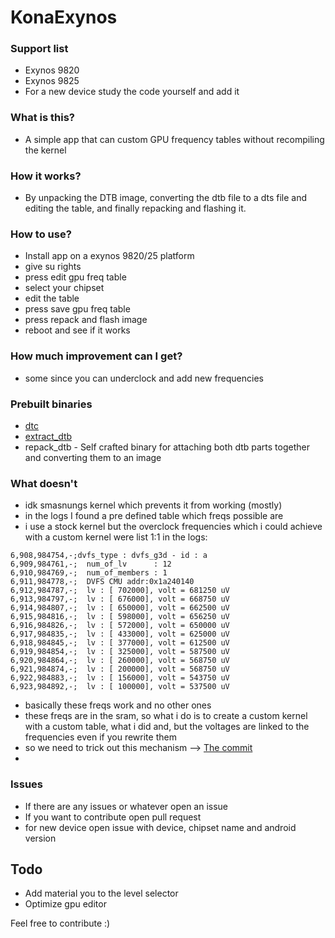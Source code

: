 # KonaExynos

### Support list
* Exynos 9820
* Exynos 9825
* For a new device study the code yourself and add it

### What is this?

- A simple app that can custom GPU frequency tables without recompiling the kernel

### How it works?

- By unpacking the DTB image, converting the dtb file to a dts file and editing the table, and finally repacking and flashing it.

### How to use?

- Install app on a exynos 9820/25 platform
- give su rights 
- press edit gpu freq table 
- select your chipset 
- edit the table
- press save gpu freq table
- press repack and flash image 
- reboot and see if it works

### How much improvement can I get?

- some since you can underclock and add new frequencies

### Prebuilt binaries

- [dtc](https://github.com/xzr467706992/dtc-aosp/tree/standalone)
- [extract_dtb](https://github.com/PabloCastellano/extract-dtb)
- repack_dtb - Self crafted binary for attaching both dtb parts together and converting them to an image

### What doesn't
- idk smasnungs kernel which prevents it from working (mostly)
- in the logs I found a pre defined table which freqs possible are
- i use a stock kernel but the overclock frequencies which i could achieve with a custom kernel were list 1:1 in the logs:
```
6,908,984754,-;dvfs_type : dvfs_g3d - id : a
6,909,984761,-;  num_of_lv      : 12
6,910,984769,-;  num_of_members : 1
6,911,984778,-;  DVFS CMU addr:0x1a240140
6,912,984787,-;  lv : [ 702000], volt = 681250 uV 
6,913,984797,-;  lv : [ 676000], volt = 668750 uV
6,914,984807,-;  lv : [ 650000], volt = 662500 uV
6,915,984816,-;  lv : [ 598000], volt = 656250 uV
6,916,984826,-;  lv : [ 572000], volt = 650000 uV
6,917,984835,-;  lv : [ 433000], volt = 625000 uV
6,918,984845,-;  lv : [ 377000], volt = 612500 uV
6,919,984854,-;  lv : [ 325000], volt = 587500 uV
6,920,984864,-;  lv : [ 260000], volt = 568750 uV 
6,921,984874,-;  lv : [ 200000], volt = 568750 uV
6,922,984883,-;  lv : [ 156000], volt = 543750 uV
6,923,984892,-;  lv : [ 100000], volt = 537500 uV
```
- basically these freqs work and no other ones
- these freqs are in the sram, so what i do is to create a custom kernel with a custom table, what i did and, but the voltages are linked to the frequencies even if you rewrite them
- so we need to trick out this mechanism --> [The commit](https://github.com/Creeeeger/Galaxy_S10_5G_Kernel/commit/da293bfb95effcfcba1900a4a3fb15a95b471ef9#diff-830b66ed3916a0a50cb5b270b4a2b5d1ace91f93ccac5534b69c041558aba923)
- 
### Issues 
- If there are any issues or whatever open an issue 
- If you want to contribute open pull request 
- for new device open issue with device, chipset name and android version 

## Todo
- Add material you to the level selector
- Optimize gpu editor

Feel free to contribute :)
